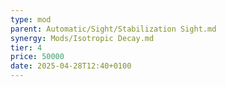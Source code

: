 ```yaml
---
type: mod
parent: Automatic/Sight/Stabilization Sight.md
synergy: Mods/Isotropic Decay.md
tier: 4
price: 50000
date: 2025-04-28T12:40+0100
---
```

